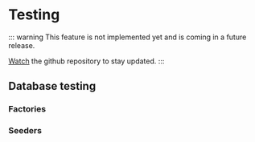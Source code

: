 # Testing

::: warning
This feature is not implemented yet and is coming in a future release.

[Watch](https://github.com/System-Glitch/goyave) the github repository to stay updated.
:::

## Database testing

### Factories

### Seeders
